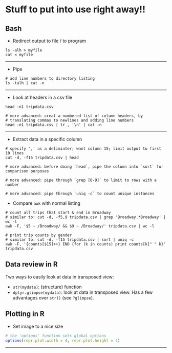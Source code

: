 # Stuff to put into use right away!!

## Bash

* Redirect output to file / to program

```shell
ls -alh > myfile
cat < myfile
```

------

* Pipe

```shell
# add line numbers to directory listing
ls -talh | cat -n
```

------

* Look at headers in a csv file

```shell
head -n1 tripdata.csv

# more advanced: creat a numbered list of column headers, by
# translating commas to newlines and adding line numbers
head -n1 tripdata.csv | tr , '\n' | cat -n
```

------

* Extract data in a specific column

```shell
# specify ',' as a deliminter; want column 15; limit output to first 10 lines
cut -d, -f15 tripdata.csv | head

# more advanced: before doing `head`, pipe the column into `sort` for comparison purposes

# more advanced: pipe through `grep [0-9]` to limit to rows with a number

# more advanced: pipe through `uniq -c` to count unique instances
```

* Compare `awk` with normal listing

```shell
# count all trips that start & end in Broadway
# similar to: cut -d, -f5,9 tripdata.csv | grep 'Broadway.*Broadway' | wc -l 
awk -F, '$5 ~ /Broadway/ && $9 ~ /Broadway/' tripdata.csv | wc -l

# print trip counts by gender
# similar to: cut -d, -f15 tripdata.csv | sort | uniq -c
awk -F, '{counts[$15]++} END {for (k in counts) print counts[k]" " k}' tripdata.csv
```

## Data review in R

Two ways to easily look at data in transposed view:

* `str(mydata)`: (structure) function
* `dplyr.glimpse(mydata)`: look at data in transposed view. Has a few advantages over `str()` (see `?glimpse`).

## Plotting in R

* Set image to a nice size

```r
# the 'options' function sets global options
options(repr.plot.width = 4, repr.plot.height = 4)
```

------